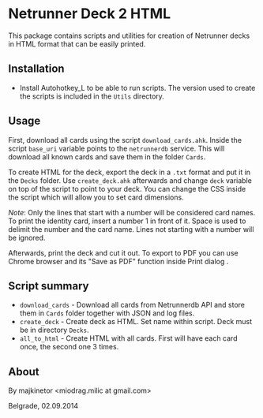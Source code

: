 Netrunner Deck 2 HTML 
====================

This package contains scripts and utilities for creation of Netrunner decks in HTML format that can be easily printed.

Installation
------------

* Install Autohotkey_L to be able to run scripts. The version used to create the scripts is included in the `Utils` directory.

Usage
-----

First, download all cards using the script `download_cards.ahk`. Inside the script `base_uri` variable points to the `netrunnerdb` service. This will download all known cards and save them in the folder `Cards`.

To create HTML for the deck, export the deck in a `.txt` format and put it in the `Decks` folder. Use `create_deck.ahk` afterwards and change `deck` variable on top of the script to point to your deck. You can change the CSS inside the script which will allow you to set card dimensions.

_Note_: Only the lines that start with a number will be considered card names. To print the identity card, insert a number 1 in front of it. Space is used to delimit the number and the card name. Lines not starting with a number will be ignored.

Afterwards, print the deck and cut it out. To export to PDF you can use Chrome browser and its "Save as PDF" function inside Print dialog <C-P>.

Script summary
--------------

- `download_cards` - Download all cards from Netrunnerdb API and store them in `Cards` folder together with JSON and log files.
- `create_deck` - Create deck as HTML. Set name within script. Deck must be in directory `Decks`.
- `all_to_html` - Create HTML with all cards. First will have each card once, the second one 3 times.

About
------

By majkinetor <miodrag.milic at gmail.com>

Belgrade, 02.09.2014 
